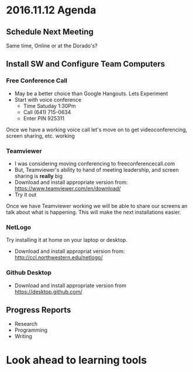 # 2016.11.12 Agenda

## Schedule Next Meeting
Same time, Online or at the Dorado's?

## Install SW and Configure Team Computers

### Free Conference Call
* May be a better choice than Google Hangouts. Lets Experiment
* Start with voice conference 
  * Time      Satuday 1:30Pm 
  * Call      (641) 715-0634
  * Enter PIN 925311

Once we have a working voice call let's move on to get videoconferencing, screen sharing, etc. working

### Teamviewer
* I was considering moving conferencing to freeconferencecall.com
* But, Teamviewer's ability to hand of meeting leadership, and screen sharing is **really** big
* Download and install appropriate version from: https://www.teamviewer.com/en/download/
* Try it out

Once we have Teamviewer working we will be able to share our screens an talk about what is happening.
This will make the next installations easier.

### NetLogo
Try installing it at home on your laptop or desktop. 
* Download and install appropriat version from: http://ccl.northwestern.edu/netlogo/

### Github Desktop
* Download and install appropriate version from https://desktop.github.com/

## Progress Reports
* Research
* Programming
* Writing

# Look ahead to learning tools
